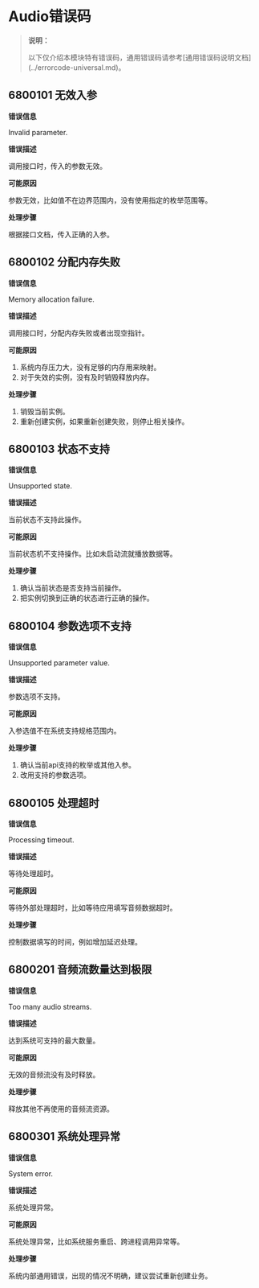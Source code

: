 # Audio错误码

> **说明：**
>
> 以下仅介绍本模块特有错误码，通用错误码请参考[通用错误码说明文档]<!--start_del-->(../errorcode-universal.md)<!--del_end-->。

## 6800101 无效入参

**错误信息**

Invalid parameter.

**错误描述**

调用接口时，传入的参数无效。

**可能原因**

参数无效，比如值不在边界范围内，没有使用指定的枚举范围等。

**处理步骤**

根据接口文档，传入正确的入参。

## 6800102 分配内存失败

**错误信息**

Memory allocation failure.

**错误描述**

调用接口时，分配内存失败或者出现空指针。

**可能原因**

1. 系统内存压力大，没有足够的内存用来映射。
2. 对于失效的实例，没有及时销毁释放内存。

**处理步骤**

1. 销毁当前实例。
2. 重新创建实例，如果重新创建失败，则停止相关操作。

## 6800103 状态不支持

**错误信息**

Unsupported state.

**错误描述**

当前状态不支持此操作。

**可能原因**

当前状态机不支持操作。比如未启动流就播放数据等。

**处理步骤**

1. 确认当前状态是否支持当前操作。
2. 把实例切换到正确的状态进行正确的操作。

## 6800104 参数选项不支持

**错误信息**

Unsupported parameter value.

**错误描述**

参数选项不支持。

**可能原因**

入参选值不在系统支持规格范围内。

**处理步骤**

1. 确认当前api支持的枚举或其他入参。
2. 改用支持的参数选项。

## 6800105 处理超时

**错误信息**

Processing timeout.

**错误描述**

等待处理超时。

**可能原因**

等待外部处理超时，比如等待应用填写音频数据超时。

**处理步骤**

控制数据填写的时间，例如增加延迟处理。

## 6800201 音频流数量达到极限

**错误信息**

Too many audio streams.

**错误描述**

达到系统可支持的最大数量。

**可能原因**

无效的音频流没有及时释放。

**处理步骤**

释放其他不再使用的音频流资源。

## 6800301 系统处理异常

**错误信息**

System error.

**错误描述**

系统处理异常。

**可能原因**

系统处理异常，比如系统服务重启、跨进程调用异常等。

**处理步骤**

系统内部通用错误，出现的情况不明确，建议尝试重新创建业务。

